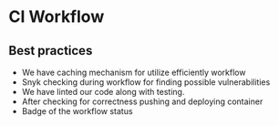 # CI Workflow

## Best practices

- We have caching mechanism for utilize efficiently workflow
- Snyk checking during workflow for finding possible vulnerabilities
- We have linted our code along with testing.
- After checking for correctness pushing and deploying container
- Badge of the workflow status